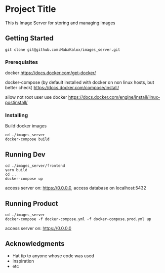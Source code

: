 # Project Title

This is Image Server for storing and managing images

## Getting Started

```
git clone git@github.com:MabaKalox/images_server.git
```

### Prerequisites

docker
https://docs.docker.com/get-docker/

docker-compose (by default installed with docker on non linux hosts, but better check)
https://docs.docker.com/compose/install/

allow not root user use docker
https://docs.docker.com/engine/install/linux-postinstall/

### Installing

Build docker images

```
cd ./images_server
docker-compose build
```

## Running Dev

```
cd ./images_server/frontend
yarn build
cd ..
docker-compose up
```

access server on: https://0.0.0.0,
access database on localhost:5432

## Running Product

```
cd ./images_server
docker-compose -f docker-compose.yml -f docker-compose.prod.yml up
```

access server on: https://0.0.0.0

## Acknowledgments

* Hat tip to anyone whose code was used
* Inspiration
* etc
